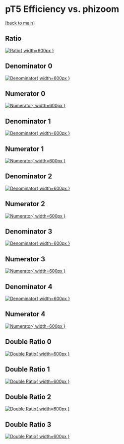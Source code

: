 # pT5 Efficiency vs. phizoom

[[back to main](./)]



## Ratio

[![Ratio](../mtv/var/pT5_vtr_211_0_eff_phizoom.png){ width=600px }](../mtv/var/pT5_vtr_211_0_eff_phizoom.pdf)

## Denominator 0

[![Denominator](../mtv/den/pT5_vtr_211_0_eff_phizoom_den0.png){ width=600px }](../mtv/den/pT5_vtr_211_0_eff_phizoom_den0.pdf)

## Numerator 0

[![Numerator](../mtv/num/pT5_vtr_211_0_eff_phizoom_num0.png){ width=600px }](../mtv/num/pT5_vtr_211_0_eff_phizoom_num0.pdf)

## Denominator 1

[![Denominator](../mtv/den/pT5_vtr_211_0_eff_phizoom_den1.png){ width=600px }](../mtv/den/pT5_vtr_211_0_eff_phizoom_den1.pdf)

## Numerator 1

[![Numerator](../mtv/num/pT5_vtr_211_0_eff_phizoom_num1.png){ width=600px }](../mtv/num/pT5_vtr_211_0_eff_phizoom_num1.pdf)

## Denominator 2

[![Denominator](../mtv/den/pT5_vtr_211_0_eff_phizoom_den2.png){ width=600px }](../mtv/den/pT5_vtr_211_0_eff_phizoom_den2.pdf)

## Numerator 2

[![Numerator](../mtv/num/pT5_vtr_211_0_eff_phizoom_num2.png){ width=600px }](../mtv/num/pT5_vtr_211_0_eff_phizoom_num2.pdf)

## Denominator 3

[![Denominator](../mtv/den/pT5_vtr_211_0_eff_phizoom_den3.png){ width=600px }](../mtv/den/pT5_vtr_211_0_eff_phizoom_den3.pdf)

## Numerator 3

[![Numerator](../mtv/num/pT5_vtr_211_0_eff_phizoom_num3.png){ width=600px }](../mtv/num/pT5_vtr_211_0_eff_phizoom_num3.pdf)

## Denominator 4

[![Denominator](../mtv/den/pT5_vtr_211_0_eff_phizoom_den4.png){ width=600px }](../mtv/den/pT5_vtr_211_0_eff_phizoom_den4.pdf)

## Numerator 4

[![Numerator](../mtv/num/pT5_vtr_211_0_eff_phizoom_num4.png){ width=600px }](../mtv/num/pT5_vtr_211_0_eff_phizoom_num4.pdf)

## Double Ratio 0

[![Double Ratio](../mtv/ratio/pT5_vtr_211_0_eff_phizoom_ratio0.png){ width=600px }](../mtv/ratio/pT5_vtr_211_0_eff_phizoom_ratio0.pdf)

## Double Ratio 1

[![Double Ratio](../mtv/ratio/pT5_vtr_211_0_eff_phizoom_ratio1.png){ width=600px }](../mtv/ratio/pT5_vtr_211_0_eff_phizoom_ratio1.pdf)

## Double Ratio 2

[![Double Ratio](../mtv/ratio/pT5_vtr_211_0_eff_phizoom_ratio2.png){ width=600px }](../mtv/ratio/pT5_vtr_211_0_eff_phizoom_ratio2.pdf)

## Double Ratio 3

[![Double Ratio](../mtv/ratio/pT5_vtr_211_0_eff_phizoom_ratio3.png){ width=600px }](../mtv/ratio/pT5_vtr_211_0_eff_phizoom_ratio3.pdf)

